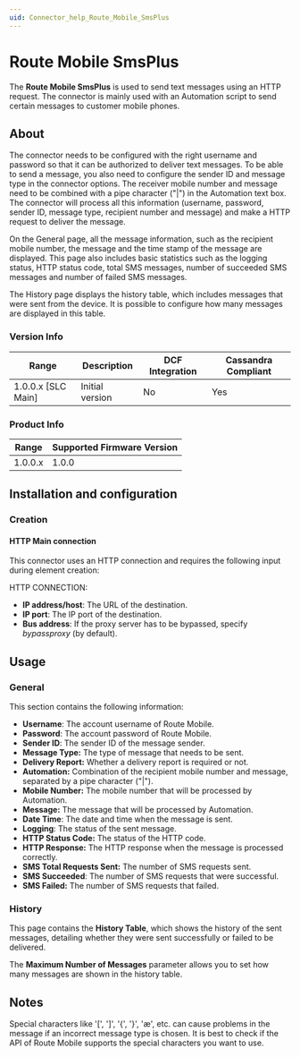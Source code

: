```yaml
---
uid: Connector_help_Route_Mobile_SmsPlus
---
```


# Route Mobile SmsPlus

The **Route Mobile SmsPlus** is used to send text messages using an HTTP request. The connector is mainly used with an Automation script to send certain messages to customer mobile phones.

## About

The connector needs to be configured with the right username and password so that it can be authorized to deliver text messages. To be able to send a message, you also need to configure the sender ID and message type in the connector options. The receiver mobile number and message need to be combined with a pipe character ("\|") in the Automation text box. The connector will process all this information (username, password, sender ID, message type, recipient number and message) and make a HTTP request to deliver the message.

On the General page, all the message information, such as the recipient mobile number, the message and the time stamp of the message are displayed. This page also includes basic statistics such as the logging status, HTTP status code, total SMS messages, number of succeeded SMS messages and number of failed SMS messages.

The History page displays the history table, which includes messages that were sent from the device. It is possible to configure how many messages are displayed in this table.

### Version Info

| Range | Description | DCF Integration | Cassandra Compliant |
|----------------------|-----------------|---------------------|-------------------------|
| 1.0.0.x [SLC Main]   | Initial version | No                  | Yes                     |

### Product Info

| Range | Supported Firmware Version |
|------------------|-----------------------------|
| 1.0.0.x          | 1.0.0                       |

## Installation and configuration

### Creation

#### HTTP Main connection

This connector uses an HTTP connection and requires the following input during element creation:

HTTP CONNECTION:

- **IP address/host**: The URL of the destination.
- **IP port**: The IP port of the destination.
- **Bus address**: If the proxy server has to be bypassed, specify *bypassproxy* (by default).

## Usage

### General

This section contains the following information:

- **Username**: The account username of Route Mobile.
- **Password**: The account password of Route Mobile.
- **Sender ID**: The sender ID of the message sender.
- **Message Type:** The type of message that needs to be sent.
- **Delivery Report:** Whether a delivery report is required or not.
- **Automation:** Combination of the recipient mobile number and message, separated by a pipe character ("\|").
- **Mobile Number:** The mobile number that will be processed by Automation.
- **Message:** The message that will be processed by Automation.
- **Date Time**: The date and time when the message is sent.
- **Logging**: The status of the sent message.
- **HTTP Status Code:** The status of the HTTP code.
- **HTTP Response:** The HTTP response when the message is processed correctly.
- **SMS Total Requests Sent:** The number of SMS requests sent.
- **SMS Succeeded**: The number of SMS requests that were successful.
- **SMS Failed:** The number of SMS requests that failed.

### History

This page contains the **History Table**, which shows the history of the sent messages, detailing whether they were sent successfully or failed to be delivered.

The **Maximum Number of Messages** parameter allows you to set how many messages are shown in the history table.

## Notes

Special characters like '\[', '\]', '{', '}', 'æ', etc. can cause problems in the message if an incorrect message type is chosen. It is best to check if the API of Route Mobile supports the special characters you want to use.
